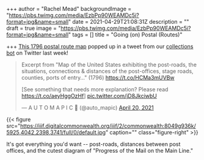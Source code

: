 +++
author = "Rachel Mead"
backgroundImage = "https://pbs.twimg.com/media/EzbPp90WEAMDc5i?format=jpg&name=small"
date = 2021-04-29T21:08:31Z
description = ""
draft = true
image = "https://pbs.twimg.com/media/EzbPp90WEAMDc5i?format=jpg&name=small"
tags = []
title = "Going (on) Postal (Routes)"

+++
[This 1796 postal route map](https://collections.leventhalmap.org/search/commonwealth:8049g9359) popped up in a tweet from our [collections bot](https://twitter.com/auto_mapic) on Twitter last week!

<blockquote class="twitter-tweet"><p lang="en" dir="ltr">Excerpt from "Map of the United States exhibiting the post-roads, the situations, connections & distances of the post-offices, stage roads, counties, ports of entry…" (1796) <a href="https://t.co/HCMa3mUVBw">https://t.co/HCMa3mUVBw</a>

\[See something that needs more explanation? Please read <a href="https://t.co/aeyHggOzHf">https://t.co/aeyHggOzHf</a>\] <a href="https://t.co/jD8JkciwbU">pic.twitter.com/jD8JkciwbU</a></p>— A U T O M A P I C 🤖 (@auto_mapic) <a href="https://twitter.com/auto_mapic/status/1384522258341933057?ref_src=twsrc%5Etfw">April 20, 2021</a></blockquote> <script async src="https://platform.twitter.com/widgets.js" charset="utf-8"></script>

{{< figure src="https://iiif.digitalcommonwealth.org/iiif/2/commonwealth:8049g936k/5925,4042,2398,3741/full/0/default.jpg" caption="" class="figure-right" >}}

It's got everything you'd want -- post-roads, distances between post offices, and the cutest diagram of "Progress of the Mail on the Main Line."